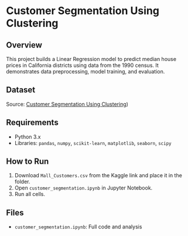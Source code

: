 # Customer Segmentation Using Clustering

## Overview
This project builds a Linear Regression model to predict median house prices in California districts using data from the 1990 census. It demonstrates data preprocessing, model training, and evaluation.

## Dataset
Source: [Customer Segmentation Using Clustering](https://www.kaggle.com/datasets/vjchoudhary7/customer-segmentation-tutorial-in-python))

## Requirements
- Python 3.x
- Libraries: `pandas`, `numpy`, `scikit-learn`, `matplotlib`, `seaborn`, `scipy`

## How to Run
1. Download `Mall_Customers.csv` from the Kaggle link and place it in the folder.
3. Open `customer_segmentation.ipynb` in Jupyter Notebook.
4. Run all cells.

## Files
- `customer_segmentation.ipynb`: Full code and analysis
